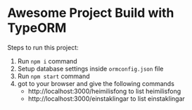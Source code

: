 # Awesome Project Build with TypeORM

Steps to run this project:

1. Run `npm i` command
2. Setup database settings inside `ormconfig.json` file
3. Run `npm start` command
4. got to your browser and give the following commands
   -  http://localhost:3000/heimilisfong to list heimilisfong
   -  http://localhost:3000/einstaklingar to list einstaklingar





